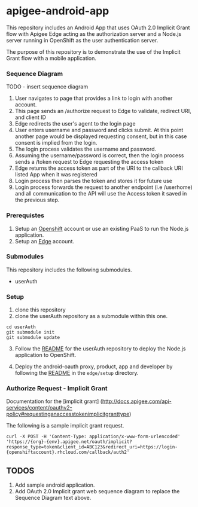 # apigee-android-app
This repository includes an Android App that uses OAuth 2.0 Implicit Grant flow with Apigee Edge acting as the authorization server and a Node.js server running in OpenShift as the user authentication server.

The purpose of this repository is to demonstrate the use of the Implicit Grant flow with a mobile application.


### Sequence Diagram
TODO - insert sequence diagram

1. User navigates to page that provides a link to login with another account.
2. This page sends an /authorize request to Edge to validate, redirect URI, and client ID
3. Edge redirects the user's agent to the login page
4. User enters username and password and clicks submit. At this point another page would be displayed requesting consent, but in this case consent is implied from the login.
5. The login process validates the username and password.
6. Assuming the username/password is correct, then the login process sends a /token request to Edge requesting the access token
7. Edge returns the access token as part of the URI to the callback URI listed App when it was registered
8. Login process then parses the token and stores it for future use
9. Login process forwards the request to another endpoint (i.e /userhome) and all communication to the API will use the Access token it saved in the previous step.

### Prerequistes
1. Setup an [Openshift](https://www.openshift.com) account or use an existing PaaS to run the Node.js application.
2. Setup an [Edge](https://apigee.com) account.

### Submodules
This repository includes the following submodules.
* userAuth

### Setup
1. clone this repository
2. clone the userAuth repository as a submodule within this one.

```
cd userAuth
git submodule init
git submodule update
```

3. Follow the [README](https://github.com/swilliams11/userAuth) for the userAuth repository to deploy the Node.js application to OpenShift.

4. Deploy the android-oauth proxy, product, app and developer by following the [README](https://github.com/swilliams11/apigee-android-app/tree/master/edge/setup) in the `edge/setup` directory.


### Authorize Request - Implicit Grant
Documentation for the [implicit grant] (http://docs.apigee.com/api-services/content/oauthv2-policy#requestinganaccesstokenimplicitgranttype)

The following is a sample implicit grant request.
```
curl -X POST -H 'Content-Type: application/x-www-form-urlencoded' 'https://{org}-{env}.apigee.net/oauth/implicit?response_type=token&client_id=ABC123&redirect_uri=https://login-{openshiftaccount}.rhcloud.com/callback/auth2'
```

## TODOS
1. Add sample android application.
2. Add OAuth 2.0 Implicit grant web sequence diagram to replace the Sequence Diagram text above.
